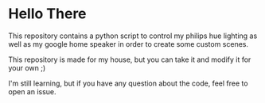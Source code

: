 # Hello There

This repository contains a python script to control my philips hue lighting as well as my google home speaker in order to create some custom scenes.

This repository is made for my house, but you can take it and modify it for your own ;)

I'm still learning, but if you have any question about the code, feel free to open an issue.